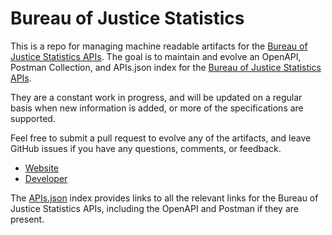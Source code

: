 # Bureau of Justice StatisticsThis is a repo for managing machine readable artifacts for the [Bureau of Justice Statistics APIs](http://www.bjs.gov). The goal is to maintain and evolve an OpenAPI, Postman Collection, and APIs.json index for the [Bureau of Justice Statistics APIs](http://www.bjs.gov).They are a constant work in progress, and will be updated on a regular basis when new information is added, or more of the specifications are supported.Feel free to submit a pull request to evolve any of the artifacts, and leave GitHub issues if you have any questions, comments, or feedback.- [Website](http://www.bjs.gov)- [Developer](http://www.bjs.gov)The [APIs.json](https://github.com/api-evangelist/bureau-of-justice-statistics/blob/master/apis.json) index provides links to all the relevant links for the Bureau of Justice Statistics APIs, including the OpenAPI and Postman if they are present.